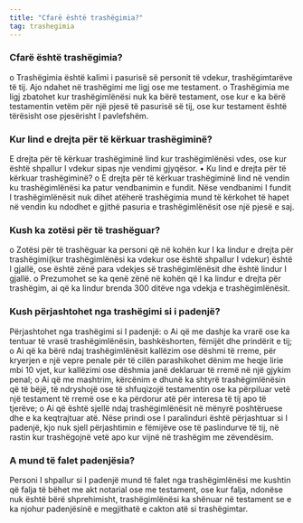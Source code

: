 ```yaml
---
title: "Cfarë është trashëgimia?"
tag: trashegimia
---
```



### Cfarë është trashëgimia? 

o	Trashëgimia është kalimi i pasurisë së personit të vdekur, trashëgimtarëve të tij. Ajo ndahet në trashëgimi me ligj ose me testament.
o	Trashëgimia me ligj zbatohet kur trashëgimlënësi nuk ka bërë testament, ose kur e ka bërë testamentin vetëm për një pjesë të pasurisë së tij, ose kur testament është tërësisht ose pjesërisht I pavlefshëm.
###	Kur lind e drejta për të kërkuar trashëgiminë?

E drejta për të kërkuar trashëgiminë lind kur trashëgimlënësi vdes, ose kur është shpallur I vdekur sipas nje vendimi gjyqësor.
•	Ku lind e drejta për të kërkuar trashëgiminë?
o	E drejta për të kërkuar trashëgiminë lind në vendin ku trashëgimlënësi ka patur vendbanimin e fundit. Nëse vendbanimi I fundit I trashëgimlënësit nuk dihet atëherë trashëgimia mund të kërkohet të hapet në vendin ku ndodhet e gjithë pasuria e trashëgimlënësit ose një pjesë e saj.

### Kush ka zotësi për të trashëguar?

o	Zotësi për të trashëguar ka personi që në kohën kur I ka lindur e drejta për trashëgimi(kur trashëgimlënësi ka vdekur ose është shpallur I vdekur) është I gjallë, ose është zënë para vdekjes së trashëgimlënësit dhe është lindur I gjallë. 
o	Prezumohet se ka qenë zënë në kohën që I ka lindur e drejta për trashëgim, ai që ka lindur brenda 300 ditëve nga vdekja e trashëgimlënësit.

###	Kush përjashtohet nga trashëgimi si i padenjë?

Përjashtohet nga trashëgimi si I padenjë:
o	Ai që me dashje ka vrarë ose ka tentuar të vrasë trashëgimlënësin, bashkëshorten, fëmijët dhe prindërit e tij;
o	Ai që ka bërë ndaj trashëgimlënësit kallëzim ose dëshmi të rreme, për kryerjen e një vepre penale për të cilën parashikohet dënim me heqje lirie mbi 10 vjet, kur kallëzimi ose dëshmia janë deklaruar të rremë në një gjykim penal;
o	Ai që me mashtrim, kërcënim e dhunë ka shtyrë trashëgimlënësin që të bëjë, të ndryshojë ose të shfuqizojë testamentin ose ka përpiluar vetë një testament të rremë ose e ka përdorur atë për interesa të tij apo të tjerëve;
o	Ai që është sjellë ndaj trashëgimlënësit në mënyrë poshtëruese dhe e ka keqtrajtuar atë.
Nëse prindi ose I paralinduri është përjashtuar si I padenjë, kjo nuk sjell përjashtimin e fëmijëve ose të paslindurve të tij, në rastin kur trashëgojnë vetë apo kur vijnë në trashëgim me zëvendësim.

###	A mund të falet padenjësia?

Personi I shpallur si I padenjë mund të falet nga trashëgimlënësi me kushtin që falja të bëhet me akt notarial ose me testament, ose kur falja, ndonëse nuk është bërë shprehimisht, trashëgimlënësi ka shënuar në testament se e ka njohur padenjësinë e megjithatë e cakton atë si trashëgimtar. 
